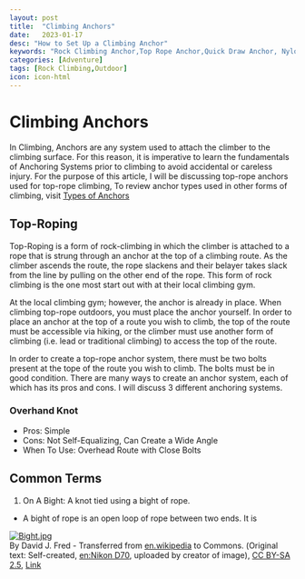 ```yaml
---
layout: post
title:  "Climbing Anchors"
date:   2023-01-17
desc: "How to Set Up a Climbing Anchor"
keywords: "Rock Climbing Anchor,Top Rope Anchor,Quick Draw Anchor, Nylon Sling Anchor"
categories: [Adventure]
tags: [Rock Climbing,Outdoor]
icon: icon-html
---
```


# Climbing Anchors

In Climbing, Anchors are any system used to attach the climber to the climbing surface. For this reason, it is imperative to learn the fundamentals of Anchoring Systems prior to climbing to avoid accidental or careless injury. For the purpose of this article, I will be discussing top-rope anchors used for top-rope climbing, To review anchor types used in other forms of climbing, visit [Types of Anchors](https://kendrichn.github.io/Ken/health/2023/01/17/Health.html)

## Top-Roping
Top-Roping is a form of rock-climbing in which the climber is attached to a rope that is strung through an anchor at the top of a climbing route. As the climber ascends the route, the rope slackens and their belayer takes slack from the line by pulling on the other end of the rope. This form of rock climbing is the one most start out with at their local climbing gym.

At the local climbing gym; however, the anchor is already in place. When climbing top-rope outdoors, you must place the anchor yourself. In order to place an anchor at the top of a route you wish to climb, the top of the route must be accessible via hiking, or the climber must use another form of climbing (i.e. lead or traditional climbing) to access the top of the route.

In order to create a top-rope anchor system, there must be two bolts present at the tope of the route you wish to climb. The bolts must be in good condition. There are many ways to create an anchor system, each of which has its pros and cons. I will discuss 3 different anchoring systems. 

### Overhand Knot

 - Pros: Simple
 - Cons: Not Self-Equalizing, Can Create a Wide Angle 
 - When To Use: Overhead Route with Close Bolts


## Common Terms

 1. On A Bight: A knot tied using a bight of rope.
 - A bight of rope is an open loop of rope between two ends. It is

[![Bight.jpg](https://upload.wikimedia.org/wikipedia/commons/thumb/1/1a/Bight.jpg/1200px-Bight.jpg)](https://commons.wikimedia.org/wiki/File:Bight.jpg#/media/File:Bight.jpg)  
By David J. Fred - Transferred from <span class="plainlinks"><a class="external text" href="https://en.wikipedia.org">en.wikipedia</a></span> to Commons. (<span lang="en" dir="ltr">Original text: Self-created, <a href="https://en.wikipedia.org/wiki/Nikon\_D70" class="extiw" title="en:Nikon D70">en:Nikon D70</a>, uploaded by creator of image</span>), [CC BY-SA 2.5](https://creativecommons.org/licenses/by-sa/2.5 "Creative Commons Attribution-Share Alike 2.5"), [Link](https://commons.wikimedia.org/w/index.php?curid=1927153)
